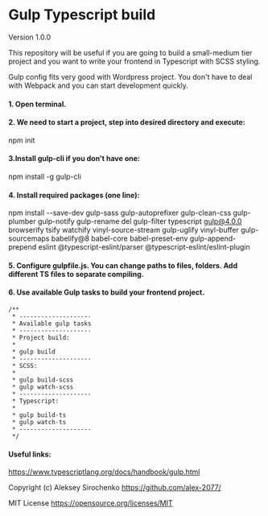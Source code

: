 # Gulp Typescript build

Version 1.0.0

This repository will be useful if you are going to build a small-medium tier project and you want to write your frontend in Typescript with SCSS styling.

Gulp config fits very good with Wordpress project. You don't have to deal with Webpack and you can start development quickly.

#### 1. Open terminal.

#### 2. We need to start a project, step into desired directory and execute:

npm init

#### 3.Install gulp-cli if you don't have one:

npm install -g gulp-cli

#### 4. Install required packages (one line):

npm install --save-dev gulp-sass gulp-autoprefixer gulp-clean-css gulp-plumber gulp-notify gulp-rename del gulp-filter typescript gulp@4.0.0 browserify tsify watchify vinyl-source-stream gulp-uglify vinyl-buffer gulp-sourcemaps babelify@8 babel-core babel-preset-env gulp-append-prepend eslint @typescript-eslint/parser @typescript-eslint/eslint-plugin


#### 5. Configure gulpfile.js. You can change paths to files, folders. Add different TS files to separate compiling.

#### 6. Use available Gulp tasks to build your frontend project.
```
/**
 * --------------------
 * Available gulp tasks
 * --------------------
 * Project build:
 *
 * gulp build
 * --------------------
 * SCSS:
 *
 * gulp build-scss
 * gulp watch-scss
 * --------------------
 * Typescript:
 *
 * gulp build-ts
 * gulp watch-ts
 * --------------------
 */
 ```

#### Useful links:
https://www.typescriptlang.org/docs/handbook/gulp.html

Copyright (c) Aleksey Sirochenko https://github.com/alex-2077/

MIT License https://opensource.org/licenses/MIT